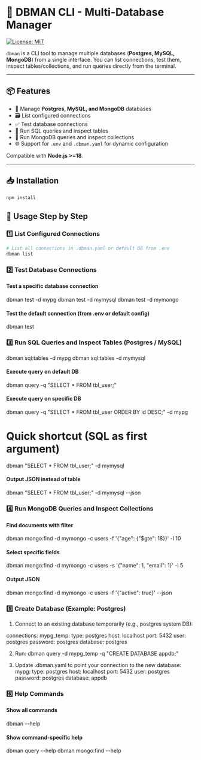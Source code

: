 # 🚀 DBMAN CLI - Multi-Database Manager

[![License: MIT](https://img.shields.io/badge/License-MIT-yellow.svg)](#license)

`dbman` is a CLI tool to manage multiple databases (**Postgres, MySQL, MongoDB**) from a single interface. You can list connections, test them, inspect tables/collections, and run queries directly from the terminal.

---

## 📦 Features

- 🔧 Manage **Postgres, MySQL, and MongoDB** databases
- 🗃️ List configured connections
- ✅ Test database connections
- 📜 Run SQL queries and inspect tables
- 🧩 Run MongoDB queries and inspect collections
- 🌐 Support for `.env` and `.dbman.yaml` for dynamic configuration

Compatible with **Node.js >=18**.

---

## 📥 Installation

```bash
npm install
```

## 🚀 Usage Step by Step

### 1️⃣ List Configured Connections

```bash
# List all connections in .dbman.yaml or default DB from .env
dbman list
```

### 2️⃣ Test Database Connections

#### Test a specific database connection

dbman test -d mypg
dbman test -d mymysql
dbman test -d mymongo

#### Test the default connection (from .env or default config)

dbman test

### 3️⃣ Run SQL Queries and Inspect Tables (Postgres / MySQL)

dbman sql:tables -d mypg
dbman sql:tables -d mymysql

#### Execute query on default DB

dbman query -q "SELECT \* FROM tbl_user;"

#### Execute query on specific DB

dbman query -q "SELECT \* FROM tbl_user ORDER BY id DESC;" -d mypg

# Quick shortcut (SQL as first argument)

dbman "SELECT \* FROM tbl_user;" -d mymysql

#### Output JSON instead of table

dbman "SELECT \* FROM tbl_user;" -d mymysql --json

### 4️⃣ Run MongoDB Queries and Inspect Collections

#### Find documents with filter

dbman mongo:find -d mymongo -c users -f '{"age": {"$gte": 18}}' -l 10

#### Select specific fields

dbman mongo:find -d mymongo -c users -s '{"name": 1, "email": 1}' -l 5

#### Output JSON

dbman mongo:find -d mymongo -c users -f '{"active": true}' --json

### 5️⃣ Create Database (Example: Postgres)

1. Connect to an existing database temporarily (e.g., postgres system DB):

connections:
  mypg_temp:
    type: postgres
    host: localhost
    port: 5432
    user: postgres
    password: postgres
    database: postgres

2. Run:
dbman query -d mypg_temp -q "CREATE DATABASE appdb;"

3. Update .dbman.yaml to point your connection to the new database:
mypg:
  type: postgres
  host: localhost
  port: 5432
  user: postgres
  password: postgres
  database: appdb


### 6️⃣ Help Commands

#### Show all commands
dbman --help

#### Show command-specific help
dbman query --help
dbman mongo:find --help
